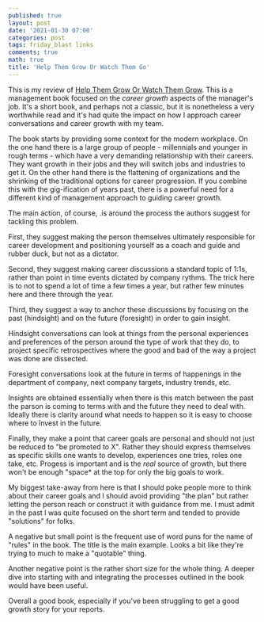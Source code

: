```yaml
---
published: true
layout: post
date: '2021-01-30 07:00'
categories: post
tags: friday_blast links
comments: true
math: true
title: 'Help Them Grow Or Watch Them Go'
---
```

This is my review of [Help Them Grow Or Watch Them Grow](https://www.amazon.com/Help-Them-Grow-Watch-Conversations/dp/B00BZD7VR6). This is a management book focused on the _career growth_ aspects of the manager's job. It's a short book, and perhaps not a classic, but it is nonetheless a very worthwhile read and it's had quite the impact on how I approach career conversations and career growth with my team.

The book starts by providing some context for the modern workplace. On the one hand there is a large group of people - millennials and younger in rough terms - which have a very demanding relationship with their careers. They want growth in their jobs and they will switch jobs and industries to get it. On the other hand there is the flattening of organizations and the shrinking of the traditional options for career progression. If you combine this with the gig-ification of years past, there is a powerful need for a different kind of management approach to guiding career growth.

The main action, of course, .is around the process the authors suggest for tackling this problem.

First, they suggest making the person themselves ultimately responsible for career development and positioning yourself as a coach and guide and rubber duck, but not as a dictator. 

Second, they suggest making career discussions a standard topic of 1:1s, rather than point in time events dictated by company rythms. The trick here is to not to spend a lot of time a few times a year, but rather few minutes here and there through the year.

Third, they suggest a way to anchor these discussions by focusing on the past (hindsight) and on the future (foresight) in order to gain insight.

Hindsight conversations can look at things from the personal experiences and preferences of the person around the type of work that they do, to project specific retrospectives where the good and bad of the way a project was done are dissected.

Foresight conversations look at the future in terms of happenings in the department of company, next company targets, industry trends, etc.

Insights are obtained essentially when there is this match between the past the parson is coming to terms with and the future they need to deal with. Ideally there is clarity around what needs to happen so it is easy to choose where to învest in the future.

Finally, they make a point that career goals are personal and should not just be reduced to "be promoted to X". Rather they should express themselves as specific skills one wants to develop, experiences one tries, roles one take, etc. Progess is important and is the _real_ source of growth, but there won't be enough "space* at the top for only the big goals to work.

My biggest take-away from here is that I should poke people more to think about their career goals and I should avoid providing "the plan" but rather letting the person reach or construct it with guidance from me. I must admit in the past I was quite focused on the short term and tended to provide "solutions" for folks.

A negative but small point is the frequent use of word puns for the name of "rules" in the book. The title is the main example. Looks a bit like they're trying to much to make a "quotable" thing.

Another negative point is the rather short size for the whole thing. A deeper dive into starting with and integrating the processes outlined in the book would have been useful.

Overall a good book, especially if you've been struggling to get a good growth story for your reports.
